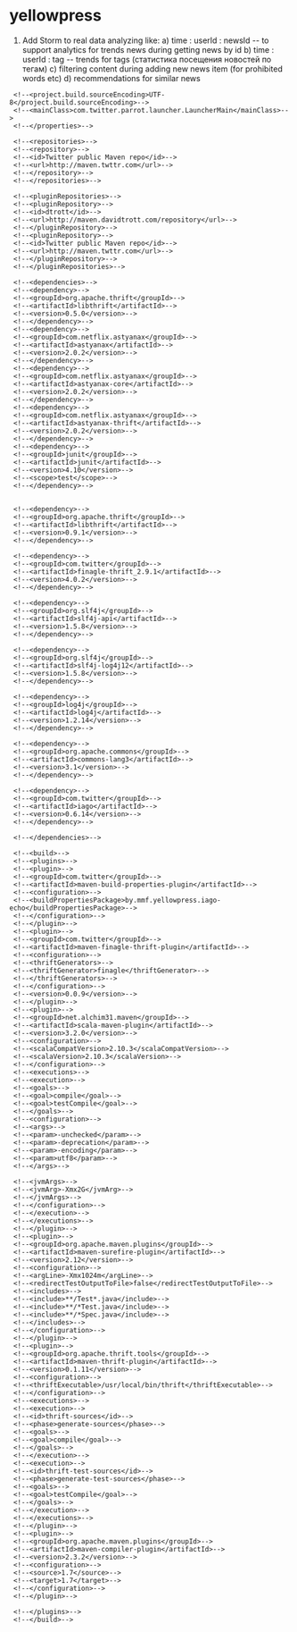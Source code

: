 yellowpress
===========
1. Add Storm to real data analyzing like:
 a) time : userId : newsId -- to support analytics for trends news during getting news by id
 b) time : userId : tag -- trends for tags (статистика посещения новостей по тегам)
 c) filtering content during adding new news item (for prohibited words etc)
 d) recommendations for similar news




 <!--<properties>-->
     <!--<project.build.sourceEncoding>UTF-8</project.build.sourceEncoding>-->
     <!--<mainClass>com.twitter.parrot.launcher.LauncherMain</mainClass>-->
     <!--</properties>-->

     <!--<repositories>-->
     <!--<repository>-->
     <!--<id>Twitter public Maven repo</id>-->
     <!--<url>http://maven.twttr.com</url>-->
     <!--</repository>-->
     <!--</repositories>-->

     <!--<pluginRepositories>-->
     <!--<pluginRepository>-->
     <!--<id>dtrott</id>-->
     <!--<url>http://maven.davidtrott.com/repository</url>-->
     <!--</pluginRepository>-->
     <!--<pluginRepository>-->
     <!--<id>Twitter public Maven repo</id>-->
     <!--<url>http://maven.twttr.com</url>-->
     <!--</pluginRepository>-->
     <!--</pluginRepositories>-->

     <!--<dependencies>-->
     <!--<dependency>-->
     <!--<groupId>org.apache.thrift</groupId>-->
     <!--<artifactId>libthrift</artifactId>-->
     <!--<version>0.5.0</version>-->
     <!--</dependency>-->
     <!--<dependency>-->
     <!--<groupId>com.netflix.astyanax</groupId>-->
     <!--<artifactId>astyanax</artifactId>-->
     <!--<version>2.0.2</version>-->
     <!--</dependency>-->
     <!--<dependency>-->
     <!--<groupId>com.netflix.astyanax</groupId>-->
     <!--<artifactId>astyanax-core</artifactId>-->
     <!--<version>2.0.2</version>-->
     <!--</dependency>-->
     <!--<dependency>-->
     <!--<groupId>com.netflix.astyanax</groupId>-->
     <!--<artifactId>astyanax-thrift</artifactId>-->
     <!--<version>2.0.2</version>-->
     <!--</dependency>-->
     <!--<dependency>-->
     <!--<groupId>junit</groupId>-->
     <!--<artifactId>junit</artifactId>-->
     <!--<version>4.10</version>-->
     <!--<scope>test</scope>-->
     <!--</dependency>-->


     <!--<dependency>-->
     <!--<groupId>org.apache.thrift</groupId>-->
     <!--<artifactId>libthrift</artifactId>-->
     <!--<version>0.9.1</version>-->
     <!--</dependency>-->

     <!--<dependency>-->
     <!--<groupId>com.twitter</groupId>-->
     <!--<artifactId>finagle-thrift_2.9.1</artifactId>-->
     <!--<version>4.0.2</version>-->
     <!--</dependency>-->

     <!--<dependency>-->
     <!--<groupId>org.slf4j</groupId>-->
     <!--<artifactId>slf4j-api</artifactId>-->
     <!--<version>1.5.8</version>-->
     <!--</dependency>-->

     <!--<dependency>-->
     <!--<groupId>org.slf4j</groupId>-->
     <!--<artifactId>slf4j-log4j12</artifactId>-->
     <!--<version>1.5.8</version>-->
     <!--</dependency>-->

     <!--<dependency>-->
     <!--<groupId>log4j</groupId>-->
     <!--<artifactId>log4j</artifactId>-->
     <!--<version>1.2.14</version>-->
     <!--</dependency>-->

     <!--<dependency>-->
     <!--<groupId>org.apache.commons</groupId>-->
     <!--<artifactId>commons-lang3</artifactId>-->
     <!--<version>3.1</version>-->
     <!--</dependency>-->

     <!--<dependency>-->
     <!--<groupId>com.twitter</groupId>-->
     <!--<artifactId>iago</artifactId>-->
     <!--<version>0.6.14</version>-->
     <!--</dependency>-->

     <!--</dependencies>-->

     <!--<build>-->
     <!--<plugins>-->
     <!--<plugin>-->
     <!--<groupId>com.twitter</groupId>-->
     <!--<artifactId>maven-build-properties-plugin</artifactId>-->
     <!--<configuration>-->
     <!--<buildPropertiesPackage>by.mmf.yellowpress.iago-echo</buildPropertiesPackage>-->
     <!--</configuration>-->
     <!--</plugin>-->
     <!--<plugin>-->
     <!--<groupId>com.twitter</groupId>-->
     <!--<artifactId>maven-finagle-thrift-plugin</artifactId>-->
     <!--<configuration>-->
     <!--<thriftGenerators>-->
     <!--<thriftGenerator>finagle</thriftGenerator>-->
     <!--</thriftGenerators>-->
     <!--</configuration>-->
     <!--<version>0.0.9</version>-->
     <!--</plugin>-->
     <!--<plugin>-->
     <!--<groupId>net.alchim31.maven</groupId>-->
     <!--<artifactId>scala-maven-plugin</artifactId>-->
     <!--<version>3.2.0</version>-->
     <!--<configuration>-->
     <!--<scalaCompatVersion>2.10.3</scalaCompatVersion>-->
     <!--<scalaVersion>2.10.3</scalaVersion>-->
     <!--</configuration>-->
     <!--<executions>-->
     <!--<execution>-->
     <!--<goals>-->
     <!--<goal>compile</goal>-->
     <!--<goal>testCompile</goal>-->
     <!--</goals>-->
     <!--<configuration>-->
     <!--<args>-->
     <!--<param>-unchecked</param>-->
     <!--<param>-deprecation</param>-->
     <!--<param>-encoding</param>-->
     <!--<param>utf8</param>-->
     <!--</args>-->

     <!--<jvmArgs>-->
     <!--<jvmArg>-Xmx2G</jvmArg>-->
     <!--</jvmArgs>-->
     <!--</configuration>-->
     <!--</execution>-->
     <!--</executions>-->
     <!--</plugin>-->
     <!--<plugin>-->
     <!--<groupId>org.apache.maven.plugins</groupId>-->
     <!--<artifactId>maven-surefire-plugin</artifactId>-->
     <!--<version>2.12</version>-->
     <!--<configuration>-->
     <!--<argLine>-Xmx1024m</argLine>-->
     <!--<redirectTestOutputToFile>false</redirectTestOutputToFile>-->
     <!--<includes>-->
     <!--<include>**/Test*.java</include>-->
     <!--<include>**/*Test.java</include>-->
     <!--<include>**/*Spec.java</include>-->
     <!--</includes>-->
     <!--</configuration>-->
     <!--</plugin>-->
     <!--<plugin>-->
     <!--<groupId>org.apache.thrift.tools</groupId>-->
     <!--<artifactId>maven-thrift-plugin</artifactId>-->
     <!--<version>0.1.11</version>-->
     <!--<configuration>-->
     <!--<thriftExecutable>/usr/local/bin/thrift</thriftExecutable>-->
     <!--</configuration>-->
     <!--<executions>-->
     <!--<execution>-->
     <!--<id>thrift-sources</id>-->
     <!--<phase>generate-sources</phase>-->
     <!--<goals>-->
     <!--<goal>compile</goal>-->
     <!--</goals>-->
     <!--</execution>-->
     <!--<execution>-->
     <!--<id>thrift-test-sources</id>-->
     <!--<phase>generate-test-sources</phase>-->
     <!--<goals>-->
     <!--<goal>testCompile</goal>-->
     <!--</goals>-->
     <!--</execution>-->
     <!--</executions>-->
     <!--</plugin>-->
     <!--<plugin>-->
     <!--<groupId>org.apache.maven.plugins</groupId>-->
     <!--<artifactId>maven-compiler-plugin</artifactId>-->
     <!--<version>2.3.2</version>-->
     <!--<configuration>-->
     <!--<source>1.7</source>-->
     <!--<target>1.7</target>-->
     <!--</configuration>-->
     <!--</plugin>-->

     <!--</plugins>-->
     <!--</build>-->
